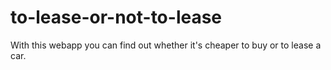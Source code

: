 # to-lease-or-not-to-lease
With this webapp you can find out whether it's cheaper to buy or to lease a car.
